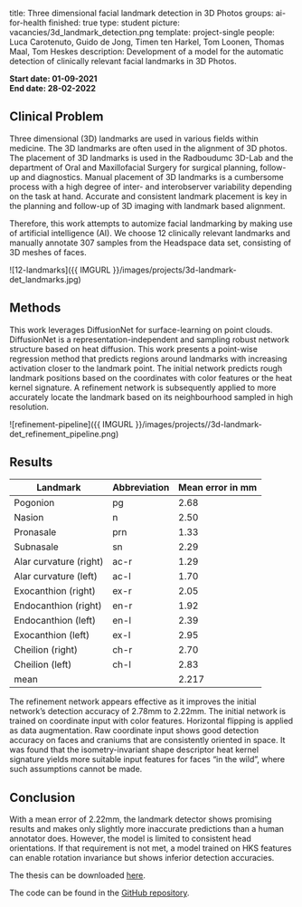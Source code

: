 title: Three dimensional facial landmark detection in 3D Photos
groups: ai-for-health
finished: true
type: student
picture: vacancies/3d_landmark_detection.png
template: project-single
people: Luca Carotenuto, Guido de Jong, Timen ten Harkel, Tom Loonen, Thomas Maal, Tom Heskes
description: Development of a model for the automatic detection of clinically relevant facial landmarks in 3D Photos.

**Start date: 01-09-2021** <br>
**End date: 28-02-2022**

## Clinical Problem
Three dimensional (3D) landmarks are used in various fields within medicine. The 3D landmarks are often used in the alignment of 3D photos. The placement of 3D landmarks is used in the Radboudumc 3D-Lab and the department of Oral and Maxillofacial Surgery for surgical planning, follow-up and diagnostics. Manual placement of 3D landmarks is a cumbersome process with a high degree of inter- and interobserver variability depending on the task at hand. Accurate and consistent landmark placement is key in the planning and follow-up of 3D imaging with landmark based alignment. 

Therefore, this work attempts to automize facial landmarking by making use of artificial intelligence (AI). We choose 12 clinically relevant landmarks and manually annotate 307 samples from the Headspace data set, consisting of 3D meshes of faces.

![12-landmarks]({{ IMGURL }}/images/projects/3d-landmark-det_landmarks.jpg)

## Methods
This work leverages DiffusionNet for surface-learning on point clouds. DiffusionNet is a representation-independent and sampling robust network structure based on heat diffusion. This work presents a point-wise regression method that predicts regions around landmarks with increasing activation closer to the landmark point. The initial network predicts rough landmark positions based on the coordinates with color features or the heat kernel signature. A refinement network is subsequently applied to more accurately locate the landmark based on its neighbourhood sampled in high resolution. 

![refinement-pipeline]({{ IMGURL }}/images/projects//3d-landmark-det_refinement_pipeline.png)

## Results

| Landmark               | Abbreviation | Mean error in mm |
|------------------------|--------------|------------------|
| Pogonion               | pg           | 2.68             |
| Nasion                 | n            | 2.50             |
| Pronasale              | prn          | 1.33             |
| Subnasale              | sn           | 2.29             |
| Alar curvature (right) | ac-r         | 1.29             |
| Alar curvature (left)  | ac-l         | 1.70             |
| Exocanthion (right)    | ex-r         | 2.05             |
| Endocanthion (right)   | en-r         | 1.92             |
| Endocanthion (left)    | en-l         | 2.39             |
| Exocanthion (left)     | ex-l         | 2.95             |
| Cheilion (right)       | ch-r         | 2.70             |
| Cheilion (left)        | ch-l         | 2.83             |
| mean                   |              | 2.217            |

The refinement network appears effective as it improves the initial network’s detection accuracy of 2.78mm to 2.22mm. The initial network is trained on coordinate input with color features. Horizontal flipping is applied as data augmentation. Raw coordinate input shows good detection accuracy on faces and craniums that are consistently oriented in space. It was found that the isometry-invariant shape descriptor heat kernel signature yields more suitable input features for faces “in the wild”, where such assumptions cannot be made. 

## Conclusion
With a mean error of 2.22mm, the landmark detector shows promising results and makes only slightly more inaccurate predictions than a human annotator does. However, the model is limited to consistent head orientations. If that requirement is not met, a model trained on HKS features can enable rotation invariance but shows inferior detection accuracies. 

The thesis can be downloaded [here](https://github.com/lucacarotenuto/3d-facial-landmarks-omfs/blob/main/thesis/MSc_thesis_Luca.pdf).

The code can be found in the [GitHub repository](https://github.com/lucacarotenuto/3d-facial-landmarks-omfs).

